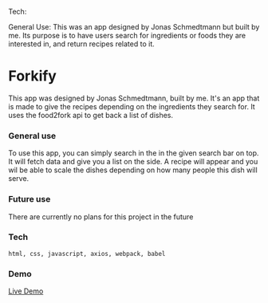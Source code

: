 Tech: 

General Use: This was an app designed by Jonas Schmedtmann but built by me. Its purpose is to have users search for ingredients or foods they are interested in, and return recipes related to it. 

# Forkify

This app was designed by Jonas Schmedtmann, built by me. It's an app that is made to give the recipes depending on the ingredients they search for. It uses the food2fork api to get back a list of dishes. 

### General use

To use this app, you can simply search in the in the given search bar on top. It will fetch data and give you a list on the side. A recipe will appear and you wil be able to scale the dishes depending on how many people this dish will serve. 

### Future use

There are currently no plans for this project in the future

### Tech 

```
html, css, javascript, axios, webpack, babel
```

### Demo

[Live Demo](https://brandonjoe.github.io/forkify/)
